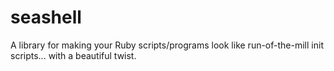 seashell
========

A library for making your Ruby scripts/programs look like run-of-the-mill init scripts... with a beautiful twist.

